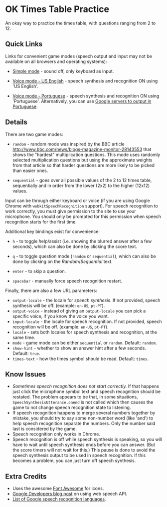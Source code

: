 # OK Times Table Practice #

An okay way to practice the times table, with questions ranging from 2 to 12.

## Quick Links

Links for convenient game modes (speech output and input may not be available on all browsers and operating systems):

* [Simple mode](http://fmilitao.github.io/ok-times/) - sound off, only keyboard as input.

* [Voice mode - US English](http://fmilitao.github.io/ok-times/?locale=en-US) - speech synthesis and recognition ON using 'US English'.

* [Voice mode - Portuguese](http://fmilitao.github.io/ok-times/?locale=pt-PT&times-text=vezes) - speech synthesis and recognition ON using 'Portuguese'. Alternatively, you can use [Google servers to output in Portuguese](http://fmilitao.github.io/ok-times/?locale=pt-PT&times-text=vezes&output-voice=%22Google%20portugu%C3%AAs%20do%20Brasil%22).

## Details

There are two game modes:

* `random` - random mode was inspired by the BBC article http://www.bbc.com/news/blogs-magazine-monitor-28143553 that shows the "hardest" multiplication questions. This mode uses randomly selected multiplication questions but using the approximate weights from that article so that harder questions are more likely to be picked than easier ones.

* `sequential` - goes over all possible values of the 2 to 12 times table, sequentially and in order from the lower (2x2) to the higher (12x12) values.


Input can be through either keyboard or voice (if you are using Google Chrome with `webkitSpeechRecognition` support). For speech recognition to work correctly, you must give permission to the site to use your microphone. You should only be prompted for this permission when speech recognition starts for the first time.


Additional key bindings exist for convenience:

* `h` - to toggle *h*elp/assist (i.e. showing the blurred answer after a few seconds), which can also be done by clicking the score text.

* `q` - to toggle *q*uestion mode (`random` or `sequential`), which can also be done by clicking on the _Random_/_Sequential_ text.

* `enter` - to skip a question.

* `spacebar` - manually force speech recognition restart.


Finally, there are also a few URL parameters:

* `output-locale` - the locale for _speech synthesis_. If not provided, speech synthesis will be off. (example: `en-US`, `pt-PT`).
* `output-voice` - instead of giving an `output-locale` you can pick a specific voice, if you know the voice you want.
* `input-locale` - the locale for speech recognition. If not provided, speech recognition will be off. (example: `en-US`, `pt-PT`).
* `locale` - sets both locales for speech synthesis and recognition, at the same time.
* `mode` - game mode can be either `sequential` or `random`. Default: `random`.
* `show-hint` - whether to show an answer hint after a few seconds. Default: `true`.
* `times-text` - how the times symbol should be read. Default: `times`.


## Know Issues

* *Sometimes speech recognition does not start correctly.* If that happens just click the microphone symbol text and speech recognition should be restated. The problem appears to be that, in some situations, `SpeechSynthesisUtterance.onend` is not called which then causes the game to not change speech recognition state to listening.
* If speech recognition happens to merge several numbers together by mistake, you should try to say some non-number word (like 'and') to help speech recognition separate the numbers. Only the number said last is considered by the game.
* Speech recognition only works in Chrome.
* Speech recognition is off while speech synthesis is speaking, so you will have to wait until speech synthesis ends before you can answer. (But the score timers will not wait for this.) This pause is done to avoid the speech synthesis output to be used in speech recognition. If this becomes a problem, you can just turn off speech synthesis.

## Extra Credits

* Uses the awesome [Font Awesome](http://fontawesome.io/) for icons.
* [Google Developers blog post](https://developers.google.com/web/updates/2013/01/Voice-Driven-Web-Apps-Introduction-to-the-Web-Speech-API) on using web speech API.
* [List of Google speech recognition languages](https://cloud.google.com/speech/docs/languages).
